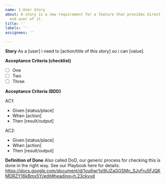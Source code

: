 ```yaml
---
name: 1-User Story
about: A story is a new requirement for a feature that provides direct value to the
  end user of it.
title: ''
labels: ''
assignees: ''

---
```


**Story**
As a [user] i need to [action/title of this story] so i can [value].

**Acceptance Criteria (checklist)**
- [ ]  One
- [ ]  Two
- [ ]  Three

**Acceptance Criteria (BDD)**

AC1:
* Given [status/place]
* When [action]
* Then [result/output]

AC2:
* Given [status/place]
* When [action]
* Then [result/output]


**Definition of Done**
Also called DoD, our generic process for checking this is done in the right way. See our Playbook here for details: https://docs.google.com/document/d/1ou6wr1sI9IJZaGGSMn_SJvFru5FJQKMDRZY16kBmx5Y/edit#heading=h.23ckvvd
